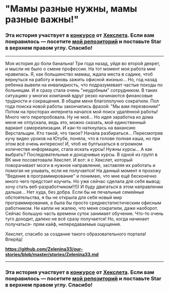 # "Мамы разные нужны, мамы разные важны!"

### Эта история участвует в [конкурсе](http://mystory.hexlet.io/) от [Хекслета](https://ru.hexlet.io/). Если вам понравилось — посетите [мой репозиторий](https://github.com/Hexlet/our-stories) и поставьте Star в верхнем правом углу. Спасибо!

---
Моя история до боли банальна! Три года назад, уйдя
 во второй декрет, и мысли не было о смене профессии. На тот момент моя работа мне нравилась. 
Я, как большинство мамаш, ждала места в садике, чтоб вернуться на работу и вновь зажить 
офисной жизнью... 
Но, год назад ребенка вывели на инвалидность, что подразумевает частые походы по
 больницам. И я сразу стала очень "неудобным" сотрудником. В таких ситуациях у многих 
компаний вдруг резко начинаются финансовые трудности и сокращения. 
В общем меня благополучно сократили.
Пол года поиска новой работы закончились фразой: "Мы вам перезвоним!"
Потом на просторах интернета начался мой поиск удалённой работы! Много чего перепробовала. 
Ну не моё... Но идея заработка из дома меня не отпускала, ведь это, можно сказать, мой
 единственный вариант самореализации.
И как-то наткнулась на вакансию Верстальщик. Кто такой, что такое? Начала разбираться... 
Пересмотрев кучу видео уроков на Ютубе, поняла, что в голове полная каша, но при этом всё 
очень интересно! И, чтоб не бултыхаться в огромном количестве информации, стала искать курсы!
Нужны курсы... А как выбрать? Последовательные и доходчивые курсы. 
В одной из групп в ВК мне посоветовали Хекслет.
И вот: я с Хекслет, который поворачивает мозги в нужное направление, заставляя их работать и 
помогая не унывать, если не получается!
На данный момент я прохожу "Ведение в программирование" и понимаю, что мне ещё бесконечно 
много чего предстоит изучить.
Но уже сейчас сделала для себя вывод: хочу стать веб-разработчиком!!!))
И буду двигаться в этом направлении дальше...
Нет худа, без добра. Если бы не печальные семейные обстоятельства, я бы не открыла для себя 
новый мир программирования, а была бы просто среднестатистическим офисным работником. 
Ни капли не жалею, что меня сократили, даже наоборот.
Сейчас большую часть времени суток занимает обучение. Что-то очень туго доходит, далеко не 
всё сразу получается! Но, когда начинает получаться- прям кайф, непередаваемые ощущения.

Хекслет, спасибо за создание такого образовательного портала! Вперёд!

**https://github.com/Zelenina33/our-stories/blob/master/stories/Zelenina33.md**

---

### Эта история участвует в [конкурсе](http://mystory.hexlet.io/) от [Хекслета](https://ru.hexlet.io/). Если вам понравилось — посетите [мой репозиторий](https://github.com/Hexlet/our-stories) и поставьте Star в верхнем правом углу. Спасибо!

